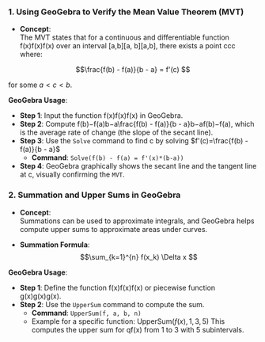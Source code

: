 
### **1. Using GeoGebra to Verify the Mean Value Theorem (MVT)**

- **Concept**:  
    The MVT states that for a continuous and differentiable function f(x)f(x)f(x) over an interval [a,b][a, b][a,b], there exists a point ccc where:

$$\frac{f(b) - f(a)}{b - a} = f'(c)
$$

for some $a < c < b$.

**GeoGebra Usage**:

- **Step 1**: Input the function f(x)f(x)f(x) in GeoGebra.
- **Step 2**: Compute f(b)−f(a)b−a\frac{f(b) - f(a)}{b - a}b−af(b)−f(a)​, which is the average rate of change (the slope of the secant line).
- **Step 3**: Use the `Solve` command to find c by solving $f'(c)=\frac{f(b) - f(a)}{b - a}$
    - **Command**: `Solve(f(b) - f(a) = f'(x)*(b-a))`
- **Step 4**: GeoGebra graphically shows the secant line and the tangent line at c, visually confirming the `MVT`.

### **2. Summation and Upper Sums in GeoGebra**

- **Concept**:  
    Summations can be used to approximate integrals, and GeoGebra helps compute upper sums to approximate areas under curves.
    
- **Summation Formula**:
$$\sum_{k=1}^{n} f(x_k) \Delta x
$$

**GeoGebra Usage**:

- **Step 1**: Define the function f(x)f(x)f(x) or piecewise function g(x)g(x)g(x).
- **Step 2**: Use the `UpperSum` command to compute the sum.
    - **Command**: `UpperSum(f, a, b, n)`
    - Example for a specific function: $\text{UpperSum}(f(x), 1, 3, 5)$ This computes the upper sum for qf(x) from 1 to 3 with 5 subintervals.